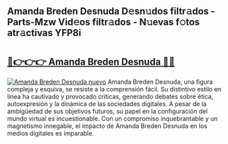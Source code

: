 ## Amanda Breden Desnuda D𝚎sn𝚞dos filtr𝚊dos - Parts-Mzw Vid𝚎os filtr𝚊dos - N𝚞evas f𝚘tos atr𝚊ctivas YFP8i

# <h2><a href="http://mbdhaw.tromn.icu/?c=Amanda+Breden+Desnuda">🔗👉👉👉 Amanda Breden Desnuda 🔗🔗</a></h2>

[![Amanda Breden Desnuda nuevo](https://i.imgur.com/pEAQMta.gif)](http://mbdhaw.tromn.icu/?c=Amanda+Breden+Desnuda)
Amanda Breden Desnuda, una figura compleja y esquiva, se resiste a la comprensión fácil. Su distintivo estilo en línea ha cautivado y provocado críticas, generando debates sobre ética, autoexpresión y la dinámica de las sociedades digitales. A pesar de la ambigüedad de sus objetivos futuros, su papel en la configuración del mundo virtual es incuestionable. Con un compromiso inquebrantable y un magnetismo innegable, el impacto de Amanda Breden Desnuda en los medios digitales es imparable.

